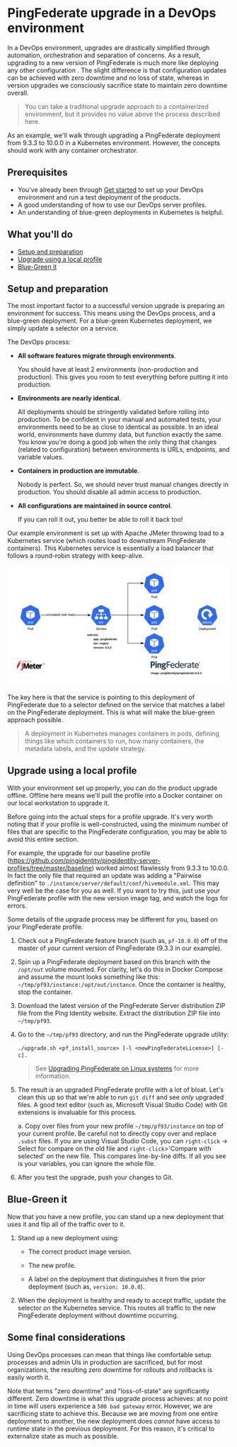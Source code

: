 # PingFederate upgrade in a DevOps environment

In a DevOps environment, upgrades are drastically simplified through automation, orchestration and separation of concerns. As a result, upgrading to a new version of PingFederate is much more like deploying any other configuration <!-- (link here to doc explaining config deployments) -->. The slight difference is that configuration updates can be achieved with zero downtime and no loss of state, whereas in version upgrades we consciously sacrifice state to maintain zero downtime overall. 

> You can take a traditional upgrade approach to a containerized environment, but it provides no value above the process described here. 

As an example, we'll walk through upgrading a PingFederate deployment from 9.3.3 to 10.0.0 in a Kubernetes environment. However, the concepts should work with any container orchestrator.

## Prerequisites

* You've already been through [Get started](getStarted.md) to set up your DevOps environment and run a test deployment of the products.
* A good understanding of how to use our DevOps server profiles.
* An understanding of blue-green deployments in Kubernetes is helpful. 

## What you'll do

* [Setup and preparation](#setup-and-preparation)
* [Upgrade using a local profile](#upgrade-using-a-local-profile)
* [Blue-Green it](#blue-green-it)

## Setup and preparation

The most important factor to a successful version upgrade is preparing an environment for success. This means using the DevOps process, and a blue-green deployment. For a blue-green Kubernetes deployment, we simply update a selector on a service.

The DevOps process:

* **All software features migrate through environments**.
  
  You should have at least 2 environments (non-production and production). This gives you room to test everything before putting it into production. 

* **Environments are nearly identical**.

  All deployments should be stringently validated before rolling into production. To be confident in your manual and automated tests, your environments need to be as close to identical as possible. In an ideal world, environments have dummy data, but function exactly the same. You know you're doing a good job when the only thing that changes (related to configuration) between environments is URLs, endpoints, and variable values.

* **Containers in production are immutable**.

  Nobody is perfect. So, we should never trust manual changes directly in production. You should disable all admin access to production.

* **All configurations are maintained in source control**.

  If you can roll it out, you better be able to roll it back too!

Our example environment is set up with Apache JMeter throwing load to a Kubernetes service (which routes load to downstream PingFederate containers). This Kubernetes service is essentially a load balancer that follows a round-robin strategy with keep-alive.

![alt text](images/pf-upgrade_1_version9.3.3.png "Initial deployment")

The key here is that the service is pointing to this deployment of PingFederate due to a selector defined on the service that matches a label on the PingFederate deployment. This is what will make the blue-green approach possible. 

> A deployment in Kubernetes manages containers in pods, defining things like which containers to run, how many containers, the metadata labels, and the update strategy.

## Upgrade using a local profile

With your environment set up properly, you can do the product upgrade offline. Offline here means we'll pull the profile into a Docker container on our local workstation to upgrade it. 

Before going into the actual steps for a profile upgrade. It's very worth noting that if your profile is well-constructed, using the minimum number of files that are specific to the PingFederate configuration, you may be able to avoid this entire section. 

For example, the upgrade for our baseline profile (https://github.com/pingidentity/pingidentity-server-profiles/tree/master/baseline) worked almost flawlessly from 9.3.3 to 10.0.0. In fact the only file that required an update was adding a "Pairwise definition" to `./instance/server/default/conf/hivemodule.xml`. This may very well be the case for you as well. If you want to try this, just use your PingFederate profile with the new version image tag, and watch the logs for errors.

Some details of the upgrade process may be different for you, based on your PingFederate profile. 
<!--- TODO: link to PF profile --->

1. Check out a PingFederate feature branch (such as, `pf-10.0.0`) off of the master of _your_ current version of PingFederate (9.3.3 in our example).

2. Spin up a PingFederate deployment based on this branch with the `/opt/out` volume mounted. For clarity, let's do this in Docker Compose and assume the mount looks something like this: `~/tmp/pf93/instance:/opt/out/instance`. Once the container is healthy, stop the container. 

3. Download the latest version of the PingFederate Server distribution ZIP file from the Ping Identity website. Extract the distribution ZIP file into `~/tmp/pf93`.

4. Go to the `~/tmp/pf93` directory, and run the PingFederate upgrade utility: 
   
   ```shell
   ./upgrade.sh <pf_install_source> [-l <newPingFederateLicense>] [-c].
   ```

   > See [Upgrading PingFederate on Linux systems](https://docs.pingidentity.com/bundle/pingfederate-100/page/ukh1564003034797.html) for more information.

5. The result is an upgraded PingFederate profile with a lot of bloat. Let's clean this up so that we're able to run `git diff` and see _only_ upgraded files. A good text editor (such as, Microsoft Visual Studio Code) with Git extensions is invaluable for this process. 

   a. Copy over files from your new profile `~/tmp/pf93/instance` on top of your current profile. Be careful not to directly copy over and replace `.subst` files. If you are using Visual Studio Code, you can `right-click` -> Select for compare on the old file and `right-click`>'Compare with selected' on the new file. This compares line-by-line diffs. If all you see is your variables, you can ignore the whole file. 

6. After you test the upgrade, push your changes to Git.

## Blue-Green it

Now that you have a new profile, you can stand up a new deployment that uses it and flip all of the traffic over to it. 

1. Stand up a new deployment using: 
   
   * The correct product image version.
   
   * The new profile. 
   
   * A label on the deployment that distinguishes it from the prior deployment (such as, `version: 10.0.0`).

2. When the deployment is healthy and ready to accept traffic, update the selector on the Kubernetes service. This routes all traffic to the new PingFederate deployment without downtime occurring.

## Some final considerations

Using DevOps processes can mean that things like comfortable setup processes and admin UIs in production are sacrificed, but for most organizations, the resulting zero downtime for rollouts and rollbacks is easily worth it. 

Note that terms "zero downtime" and "loss-of-state" are significantly different. Zero downtime is what this upgrade process achieves: at no point in time will users experience a `500 bad gateway` error. However, we are sacrificing state to achieve this. Because we are moving from one entire deployment to another, the new deployment does _cannot_ have access to runtime state in the previous deployment. For this reason, it's critical to externalize state as much as possible. 

